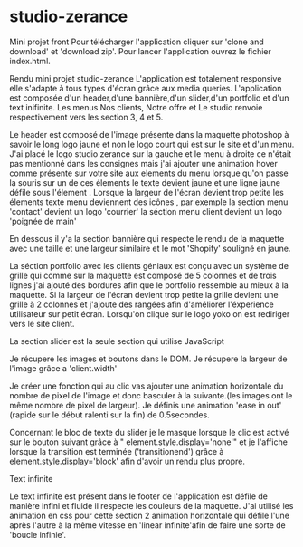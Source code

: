 # studio-zerance
Mini projet front
Pour télécharger l'application cliquer sur 'clone and download' et 'download zip'.
Pour lancer l'application ouvrez le fichier index.html.

Rendu mini projet studio-zerance
L'application est totalement responsive  elle s'adapte à tous types d'écran grâce aux media queries.
L'application est composée d'un header,d'une bannière,d'un slider,d'un portfolio et d'un text inifinite.
Les menus Nos clients, Notre offre et Le studio renvoie respectivement  vers les section 3, 4 et 5. 

Le header est composé de l'image présente dans la maquette photoshop à savoir le long logo jaune et non le logo court qui est sur le site et d'un menu.
J'ai placé le logo studio zerance sur la gauche et le menu à droite ce n'était pas mentionné dans les consignes mais j'ai ajouter une animation  hover comme présente sur votre site aux elements du menu lorsque qu'on passe la souris sur un de ces élements le texte devient jaune et une ligne jaune défile sous l'élement .
Lorsque la largeur de l'écran devient trop petite les élements texte menu deviennent des icônes , par exemple la section menu 'contact' devient un logo 'courrier' la séction menu client devient un logo 'poignée de main'

En dessous il y'a la section bannière qui respecte le rendu de la maquette avec une taille et une largeur similaire et le mot 'Shopify' souligné en jaune.

La séction portfolio avec les clients géniaux est conçu avec un système de grille qui comme sur la maquette est composé de 5 colonnes et de trois lignes j'ai ajouté des bordures afin que le portfolio ressemble au mieux à la maquette.
Si la largeur de l'écran devient trop petite la grille devient une grille à 2 colonnes et j'ajoute des rangées afin d'améliorer l'éxperience utilisateur sur petit écran.
Lorsqu'on clique sur le logo yoko on est rediriger vers le site client.

La section slider est la seule section qui utilise JavaScript

Je récupere les images et boutons dans le DOM.
Je récupere la largeur de l'image grâce a 'client.width'

Je créer une fonction qui au clic vas ajouter une animation horizontale du nombre de pixel de l'image et donc basculer à la suivante.(les images ont le même nombre de pixel de largeur).
Je définis une animation 'ease in out' (rapide sur le début ralenti sur la fin) de 0.5secondes.

Concernant le bloc de texte du slider je le masque lorsque le clic est activé sur le bouton suivant grâce à "    element.style.display='none'" et je l'affiche lorsque la transition est terminée ('transitionend') grâce à element.style.display='block'
afin d'avoir un rendu plus propre.

Text infinite

Le text infinite est présent dans le footer de l'application est défile de manière infini et fluide il respecte les couleurs de la maquette.
J'ai utilisé les animation en css pour cette section 2 animation horizontale qui défile l'une après l'autre à la même vitesse en 'linear infinite'afin de faire une sorte de 'boucle infinie'.


